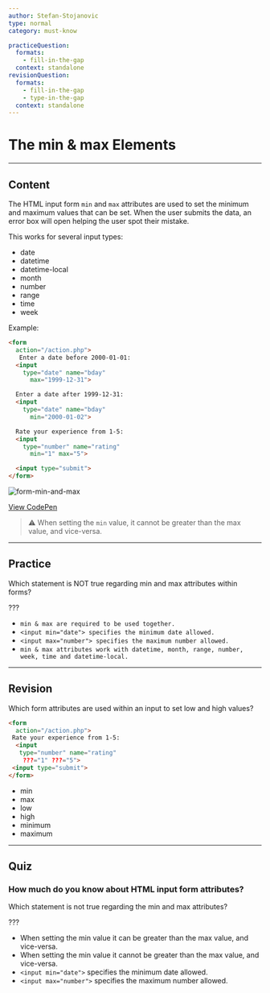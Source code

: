 ```yaml
---
author: Stefan-Stojanovic
type: normal
category: must-know

practiceQuestion:
  formats:
    - fill-in-the-gap
  context: standalone
revisionQuestion:
  formats:
    - fill-in-the-gap
    - type-in-the-gap
  context: standalone
---
```


# The min & max Elements


---

## Content

The HTML input form `min` and `max` attributes are used to set the minimum and maximum values that can be set. When the user submits the data, an error box will open helping the user spot their mistake.

This works for several input types:

- date
- datetime
- datetime-local
- month
- number
- range
- time
- week

Example:

```html
<form
  action="/action.php">
   Enter a date before 2000-01-01:
  <input
    type="date" name="bday"
      max="1999-12-31">

  Enter a date after 1999-12-31:
  <input
    type="date" name="bday"
      min="2000-01-02">

  Rate your experience from 1-5:
  <input
    type="number" name="rating"
      min="1" max="5">

  <input type="submit">
</form>
```

![form-min-and-max](https://img.enkipro.com/8c98645f6e6439b2e4869f99629ae229.png)

[View CodePen](https://codepen.io/enkidevs/pen/qKLKJm)

> ⚠️ When setting the `min` value, it cannot be greater than the max value, and vice-versa.


---

## Practice

Which statement is NOT true regarding min and max attributes within forms?

???

- `min & max are required to be used together.`
- `<input min="date"> specifies the minimum date allowed.`
- `<input max="number"> specifies the maximum number allowed.`
- `min & max attributes work with datetime, month, range, number, week, time and datetime-local.`


---

## Revision

Which form attributes are used within an input to set low and high values?

```html
<form
  action="/action.php">
 Rate your experience from 1-5:
  <input
   type="number" name="rating"
    ???="1" ???="5">
 <input type="submit">
</form>
```

- min
- max
- low
- high
- minimum
- maximum


---

## Quiz

### How much do you know about HTML input form attributes?


Which statement is not true regarding the min and max attributes?

???

- When setting the min value it can be greater than the max value, and vice-versa.
- When setting the min value it cannot be greater than the max value, and vice-versa.
- `<input min="date">` specifies the minimum date allowed.
- `<input max="number">` specifies the maximum number allowed.
 